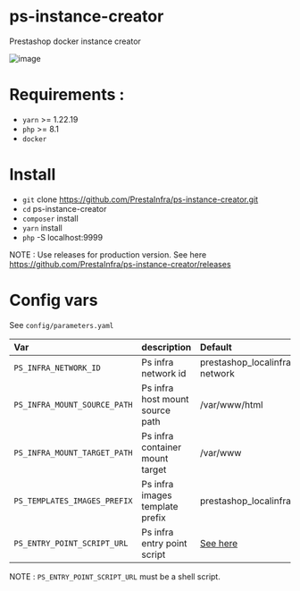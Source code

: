 # ps-instance-creator
Prestashop docker instance creator

![image](https://user-images.githubusercontent.com/16455155/202083337-4cece137-1964-4582-aa4a-aea92a3d0eb6.png)

# Requirements :

- `yarn` >= 1.22.19
- `php` >= 8.1
- `docker`

# Install

- `git` clone https://github.com/PrestaInfra/ps-instance-creator.git
- `cd` ps-instance-creator
- `composer` install
- `yarn` install
- `php` -S localhost:9999


NOTE : Use releases for production version. See here https://github.com/PrestaInfra/ps-instance-creator/releases

# Config vars

See `config/parameters.yaml`

| Var                           | description                     | Default                                                                                        | Required |
|:------------------------------|:--------------------------------|:-----------------------------------------------------------------------------------------------|:--------:|
| `PS_INFRA_NETWORK_ID`         | Ps infra network id             | prestashop_localinfra_localinfra-network                                                       |    NO    |
| `PS_INFRA_MOUNT_SOURCE_PATH`  | Ps infra host mount source path | /var/www/html                                                                                  |    NO    |
| `PS_INFRA_MOUNT_TARGET_PATH`  | Ps infra container mount target | /var/www                                                                                       |    NO    |
| `PS_TEMPLATES_IMAGES_PREFIX`  | Ps infra images template prefix | prestashop_localinfra_template                                                                 |    NO    |
| `PS_ENTRY_POINT_SCRIPT_URL`   | Ps infra entry point script     | [See here](https://raw.githubusercontent.com/PrestaInfra/ps-auto-install-script/main/setup.sh) |    NO    |

NOTE : `PS_ENTRY_POINT_SCRIPT_URL` must be a shell script.
